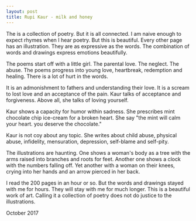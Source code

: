 ```yaml
---
layout: post
title: Rupi Kaur - milk and honey
---
```

The is a collection of poetry. But it is all connected. I am naive enough to expect rhymes when I hear poetry. But this is beautiful. Every other page has an illustration. They are as expressive as the words. The combination of words and drawings express emotions beautifully.

The poems start off with a little girl. The parental love. The neglect. The abuse. The poems progress into young love, heartbreak, redemption and healing. There is a lot of hurt in the words.

It is an admonishment to fathers and understanding their love. It is a scream to lost love and an acceptance of the pain. Kaur talks of acceptance and forgiveness. Above all, she talks of loving yourself.

Kaur shows a capacity for humor within sadness. She prescribes mint chocolate chip ice-cream for a broken heart. She say "the mint will calm your heart. you deserve the chocolate."

Kaur is not coy about any topic. She writes about child abuse, physical abuse, infidelity, mensuration, depression, self-blame and self-pity.

The illustrations are haunting. One shows a woman's body as a tree with the arms raised into branches and roots for feet. Another one shows a clock with the numbers falling off. Yet another with a woman on their knees, crying into her hands and an arrow pierced in her back.

I read the 200 pages in an hour or so. But the words and drawings stayed with me for hours. They will stay with me for much longer. This is a beautiful work of art. Calling it a collection of poetry does not do justice to the illustrations.

October 2017
